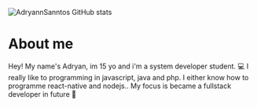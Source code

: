 ![AdryannSanntos GitHub stats](https://github-readme-stats.vercel.app/api?username=AdryannSanntos&show_icons=true&theme=onedark)


# About me
Hey! My name's Adryan, im 15 yo and i'm a system developer student. 💻  I really like to programming in javascript, java and php. I either know how to programme react-native and nodejs.. My focus is became a fullstack developer in future 🚀
